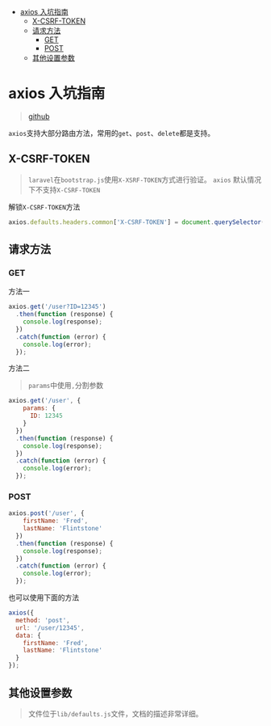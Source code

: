 
<!-- toc orderedList:0 depthFrom:1 depthTo:6 -->

* [axios 入坑指南](#axios-入坑指南)
  * [X-CSRF-TOKEN](#x-csrf-token)
  * [请求方法](#请求方法)
    * [GET](#get)
    * [POST](#post)
  * [其他设置参数](#其他设置参数)

<!-- tocstop -->


# axios 入坑指南
> [github](https://github.com/mzabriskie/axios)

`axios`支持大部分路由方法，常用的`get`、`post`、`delete`都是支持。

## X-CSRF-TOKEN
> `laravel`在`bootstrap.js`使用`X-XSRF-TOKEN`方式进行验证。
> `axios` 默认情况下不支持`X-CSRF-TOKEN`

解锁`X-CSRF-TOKEN`方法
```js
axios.defaults.headers.common['X-CSRF-TOKEN'] = document.querySelector('meta[name="csrf-token"]').getAttribute('content');
```

## 请求方法
### GET
方法一
```js
axios.get('/user?ID=12345')
  .then(function (response) {
    console.log(response);
  })
  .catch(function (error) {
    console.log(error);
  });
```
方法二
> `params`中使用`,`分割参数

```js
axios.get('/user', {
    params: {
      ID: 12345
    }
  })
  .then(function (response) {
    console.log(response);
  })
  .catch(function (error) {
    console.log(error);
  });
```
###  POST
```js
axios.post('/user', {
    firstName: 'Fred',
    lastName: 'Flintstone'
  })
  .then(function (response) {
    console.log(response);
  })
  .catch(function (error) {
    console.log(error);
  });
```
也可以使用下面的方法
```js
axios({
  method: 'post',
  url: '/user/12345',
  data: {
    firstName: 'Fred',
    lastName: 'Flintstone'
  }
});
```
## 其他设置参数
> 文件位于`lib/defaults.js`文件，文档的描述非常详细。
